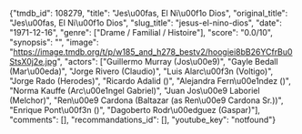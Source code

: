 {"tmdb_id": 108279, "title": "Jes\u00fas, El Ni\u00f1o Dios", "original_title": "Jes\u00fas, El Ni\u00f1o Dios", "slug_title": "jesus-el-nino-dios", "date": "1971-12-16", "genre": ["Drame / Familial / Histoire"], "score": "0.0/10", "synopsis": "", "image": "https://image.tmdb.org/t/p/w185_and_h278_bestv2/hoogiei8bB26YCfrBu0StsX0j2e.jpg", "actors": ["Guillermo Murray (Jos\u00e9)", "Gayle Bedall (Mar\u00eda)", "Jorge Rivero (Claudio)", "Luis Alarc\u00f3n (Voltigo)", "Jorge Rado (Herodes)", "Ricardo Adalid ()", "Alejandra Fern\u00e1ndez ()", "Norma Kauffe (Arc\u00e1ngel Gabriel)", "Juan Jos\u00e9 Laboriel (Melchor)", "Ren\u00e9 Cardona (Baltazar (as Ren\u00e9 Cardona Sr.))", "Enrique Pont\u00f3n ()", "Dagoberto Rodr\u00edguez (Gaspar)"], "comments": [], "recommandations_id": [], "youtube_key": "notfound"}